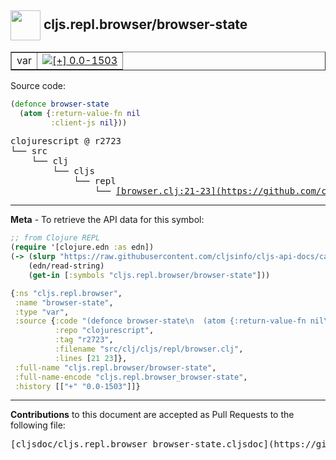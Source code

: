 ## <img width="48px" valign="middle" src="http://i.imgur.com/Hi20huC.png"> cljs.repl.browser/browser-state

 <table border="1">
<tr>

<td>var</td>
<td><a href="https://github.com/cljsinfo/cljs-api-docs/tree/0.0-1503"><img valign="middle" alt="[+] 0.0-1503" src="https://img.shields.io/badge/+-0.0--1503-lightgrey.svg"></a> </td>
</tr>
</table>






Source code:

```clj
(defonce browser-state
  (atom {:return-value-fn nil
         :client-js nil}))
```

 <pre>
clojurescript @ r2723
└── src
    └── clj
        └── cljs
            └── repl
                └── <ins>[browser.clj:21-23](https://github.com/clojure/clojurescript/blob/r2723/src/clj/cljs/repl/browser.clj#L21-L23)</ins>
</pre>


---

__Meta__ - To retrieve the API data for this symbol:

```clj
;; from Clojure REPL
(require '[clojure.edn :as edn])
(-> (slurp "https://raw.githubusercontent.com/cljsinfo/cljs-api-docs/catalog/cljs-api.edn")
    (edn/read-string)
    (get-in [:symbols "cljs.repl.browser/browser-state"]))
```

```clj
{:ns "cljs.repl.browser",
 :name "browser-state",
 :type "var",
 :source {:code "(defonce browser-state\n  (atom {:return-value-fn nil\n         :client-js nil}))",
          :repo "clojurescript",
          :tag "r2723",
          :filename "src/clj/cljs/repl/browser.clj",
          :lines [21 23]},
 :full-name "cljs.repl.browser/browser-state",
 :full-name-encode "cljs.repl.browser_browser-state",
 :history [["+" "0.0-1503"]]}

```

---

__Contributions__ to this document are accepted as Pull Requests to the following file:

 <pre>
[cljsdoc/cljs.repl.browser_browser-state.cljsdoc](https://github.com/cljsinfo/cljs-api-docs/blob/master/cljsdoc/cljs.repl.browser_browser-state.cljsdoc)
</pre>

